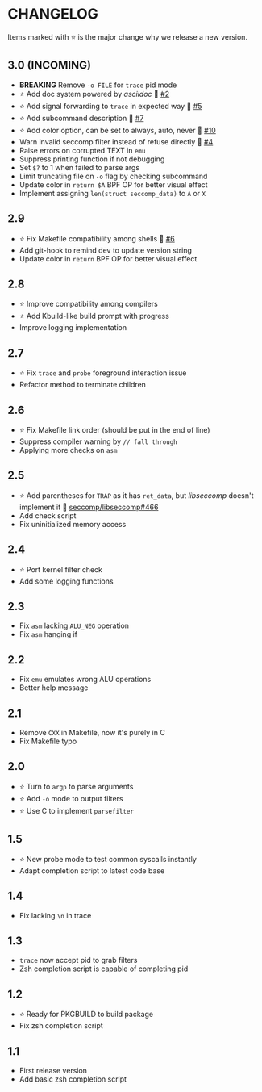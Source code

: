 # CHANGELOG
Items marked with :star: is the major change why we release a new version.

<!-- When referencing issues and PRs, add #num at the end of line for issues -->
<!-- and !num at the end of line for PRs. If the issue or PR is external, -->
<!-- write user/repo#num or user/repo!num to reference. Then run scripts/complete-url.py -->
<!-- to format raw ref to URL. -->

## 3.0 (INCOMING)
* **BREAKING** Remove `-o FILE` for `trace` pid mode
* :star: Add doc system powered by *asciidoc*
  :link: [#2](https://github.com/dbgbgtf1/Ceccomp/issues/2)
* :star: Add signal forwarding to `trace` in expected way
  :link: [#5](https://github.com/dbgbgtf1/Ceccomp/issues/5)
* :star: Add subcommand description
  :link: [#7](https://github.com/dbgbgtf1/Ceccomp/issues/7)
* :star: Add color option, can be set to always, auto, never
  :link: [#10](https://github.com/dbgbgtf1/Ceccomp/issues/10)
* Warn invalid seccomp filter instead of refuse directly
  :link: [#4](https://github.com/dbgbgtf1/Ceccomp/issues/4)
* Raise errors on corrupted TEXT in `emu`
* Suppress printing function if not debugging
* Set `$?` to 1 when failed to parse args
* Limit truncating file on `-o` flag by checking subcommand
* Update color in `return $A` BPF OP for better visual effect
* Implement assigning `len(struct seccomp_data)` to `A` or `X`
## 2.9
* :star: Fix Makefile compatibility among shells
  :link: [#6](https://github.com/dbgbgtf1/Ceccomp/issues/6)
* Add git-hook to remind dev to update version string
* Update color in `return` BPF OP for better visual effect
## 2.8
* :star: Improve compatibility among compilers
* :star: Add Kbuild-like build prompt with progress
* Improve logging implementation
## 2.7
* :star: Fix `trace` and `probe` foreground interaction issue
* Refactor method to terminate children
## 2.6
* :star: Fix Makefile link order (should be put in the end of line)
* Suppress compiler warning by `// fall through`
* Applying more checks on `asm`
## 2.5
* :star: Add parentheses for `TRAP` as it has `ret_data`, but *libseccomp* doesn't implement it
  :link: [seccomp/libseccomp#466](https://github.com/seccomp/libseccomp/issues/466)
* Add check script
* Fix uninitialized memory access
## 2.4
* :star: Port kernel filter check
* Add some logging functions
## 2.3
* Fix `asm` lacking `ALU_NEG` operation
* Fix `asm` hanging if
## 2.2
* Fix `emu` emulates wrong ALU operations
* Better help message
## 2.1
* Remove `CXX` in Makefile, now it's purely in C
* Fix Makefile typo
## 2.0
* :star: Turn to `argp` to parse arguments
* :star: Add `-o` mode to output filters
* :star: Use C to implement `parsefilter`
## 1.5
* :star: New probe mode to test common syscalls instantly
* Adapt completion script to latest code base
## 1.4
* Fix lacking `\n` in trace
## 1.3
* `trace` now accept pid to grab filters
* Zsh completion script is capable of completing pid
## 1.2
* :star: Ready for PKGBUILD to build package
* Fix zsh completion script
## 1.1
* First release version
* Add basic zsh completion script
